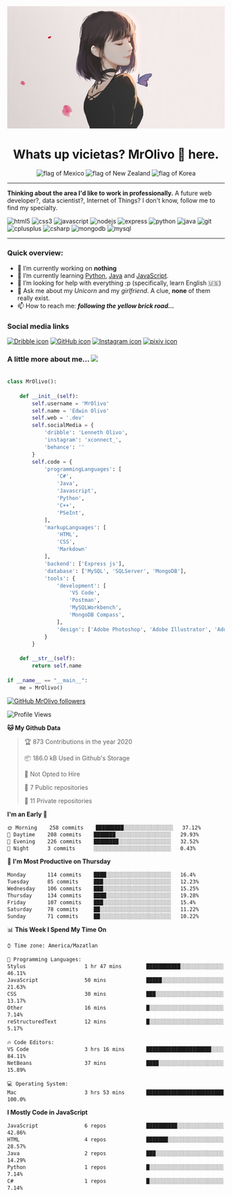 <p align="center">
  <img src="https://github.com/MrOlivo/MrOlivo/blob/master/wKRBQKa-min.jpg" alt="Picture of a girl"/>
</p>

<h1 align="center">Whats up vicietas? MrOlivo 👋 here.</h1>
<p align="center">
<img src="https://raw.githubusercontent.com/hjnilsson/country-flags/master/svg/mx.svg" alt="flag of Mexico" height="40"/>
<img src="https://raw.githubusercontent.com/hjnilsson/country-flags/master/svg/nz.svg" alt="flag of New Zealand" height="40"/>
<img src="https://raw.githubusercontent.com/hjnilsson/country-flags/master/svg/kr.svg" alt="flag of Korea" height="40"/>
</p>

<hr>

 **Thinking about the area I'd like to work in professionally.** A future web developer?, data scientist?, Internet of Things? I don't know, follow me to find my specialty.

<p>
<img src="https://devicons.github.io/devicon/devicon.git/icons/html5/html5-original.svg" alt="html5" width="40" height="40"/>
<img src="https://devicons.github.io/devicon/devicon.git/icons/css3/css3-original.svg" alt="css3" width="40" height="40"/>
<img src="https://devicons.github.io/devicon/devicon.git/icons/javascript/javascript-original.svg" alt="javascript" width="40" height="40"/>
<img src="https://devicons.github.io/devicon/devicon.git/icons/nodejs/nodejs-original.svg" alt="nodejs" width="40" height="40"/>
<img src="https://devicons.github.io/devicon/devicon.git/icons/express/express-original.svg" alt="express" width="40" height="40"/>
<img src="https://devicons.github.io/devicon/devicon.git/icons/python/python-original.svg" alt="python" width="40" height="40"/>
<img src="https://devicons.github.io/devicon/devicon.git/icons/java/java-original.svg" alt="java" width="40" height="40"/>

<img src="https://devicons.github.io/devicon/devicon.git/icons/git/git-original.svg" alt="git" width="40" height="40"/>

<img src="https://devicons.github.io/devicon/devicon.git/icons/cplusplus/cplusplus-original.svg" alt="cplusplus" width="40" height="40"/>
<img src="https://devicons.github.io/devicon/devicon.git/icons/csharp/csharp-original.svg" alt="csharp" width="40" height="40"/>

<img src="https://devicons.github.io/devicon/devicon.git/icons/mongodb/mongodb-original.svg" alt="mongodb" width="40" height="40"/>
<img src="https://devicons.github.io/devicon/devicon.git/icons/mysql/mysql-original.svg" alt="mysql" width="40" height="40"/>
</p>

<hr>

### Quick overview:

- 🔭 I’m currently working on **nothing**
- 🌱 I’m currently learning [Python](https://es.wikipedia.org/wiki/Python), [Java](https://es.wikipedia.org/wiki/Java_(lenguaje_de_programación)) and [JavaScript](https://es.wikipedia.org/wiki/JavaScript).
- 🤔 I’m looking for help with everything :p (specifically, learn English 🇺🇸)
- 💬 Ask me about my *Unicorn* and my *girlfriend*. A clue, **none** of them really exist.
- 📫 How to reach me: ***following the yellow brick road...***

### Social media links

[<img src="https://cdn.jsdelivr.net/npm/simple-icons@v3/icons/dribbble.svg" alt="Dribble icon" width="24px"/>][dribble]
[<img src="https://cdn.jsdelivr.net/npm/simple-icons@v3/icons/github.svg" alt="GitHub icon" width="24px"/>][github]
[<img src="https://cdn.jsdelivr.net/npm/simple-icons@v3/icons/instagram.svg" alt="Instagram icon" width="24px"/>][instagram]
[<img src="https://cdn.jsdelivr.net/npm/simple-icons@v3/icons/pixiv.svg" alt="pixiv icon" width="24px"/>][pixiv]

[dribble]: https://dribbble.com/####
[github]: https://github.com/###
[instagram]: https://instagram.com/####
[pixiv]: https://pixiv.net/en/users/####

### A little more about me... <img src="https://media.giphy.com/media/VgCDAzcKvsR6OM0uWg/giphy.gif" width="50">

```python

class MrOlivo():
    
    def __init__(self):
        self.username = 'MrOlivo'
        self.name = 'Edwin Olivo'
        self.web = '.dev'
        self.socialMedia = {
            'dribble': 'Lenneth Olivo',
            'instagram': 'xconnect_',
            'behance': ''
        }
        self.code = {
            'programmingLanguages': [
                'C#',
                'Java',
                'Javascript',
                'Python',
                'C++',
                'PSeInt',
            ],
            'markupLanguages': [
                'HTML',
                'CSS',
                'Markdown'
            ],
            'backend': ['Express js'],
            'database': ['MySQL', 'SQLServer', 'MongoDB'],
            'tools': {
                'development': [
                    'VS Code',
                    'Postman',
                    'MySQLWorkbench',
                    'MongoDB Compass',
                ],
                'design': ['Adobe Photoshop', 'Adobe Illustrator', 'Adobe XD']
            }
        }
        
    def __str__(self):
        return self.name
        
if __name__ == "__main__":
    me = MrOlivo()

```
[![GitHub MrOlivo followers](https://img.shields.io/github/followers/MrOlivo?label=followers&style=for-the-badge&logo=github)](https://github.com/MrOlivo)

<!--START_SECTION:waka-->
![Profile Views](http://img.shields.io/badge/Profile%20Views-23-blue)

**🐱 My Github Data** 

> 🏆 873 Contributions in the year 2020
 > 
> 📦 186.0 kB Used in Github's Storage 
 > 
> 🚫 Not Opted to Hire
 > 
> 📜 7 Public repositories
 > 
> 🔑 11 Private repositories 

**I'm an Early 🐤** 

```text
🌞 Morning    258 commits    █████████░░░░░░░░░░░░░░░░   37.12% 
🌆 Daytime    208 commits    ███████░░░░░░░░░░░░░░░░░░   29.93% 
🌃 Evening    226 commits    ████████░░░░░░░░░░░░░░░░░   32.52% 
🌙 Night      3 commits      ░░░░░░░░░░░░░░░░░░░░░░░░░   0.43%

```
📅 **I'm Most Productive on Thursday** 

```text
Monday       114 commits    ████░░░░░░░░░░░░░░░░░░░░░   16.4% 
Tuesday      85 commits     ███░░░░░░░░░░░░░░░░░░░░░░   12.23% 
Wednesday    106 commits    ███░░░░░░░░░░░░░░░░░░░░░░   15.25% 
Thursday     134 commits    ████░░░░░░░░░░░░░░░░░░░░░   19.28% 
Friday       107 commits    ███░░░░░░░░░░░░░░░░░░░░░░   15.4% 
Saturday     78 commits     ██░░░░░░░░░░░░░░░░░░░░░░░   11.22% 
Sunday       71 commits     ██░░░░░░░░░░░░░░░░░░░░░░░   10.22%

```


📊 **This Week I Spend My Time On** 

```text
⌚︎ Time zone: America/Mazatlan

💬 Programming Languages: 
Stylus                   1 hr 47 mins        ███████████░░░░░░░░░░░░░░   46.11% 
JavaScript               50 mins             █████░░░░░░░░░░░░░░░░░░░░   21.63% 
CSS                      30 mins             ███░░░░░░░░░░░░░░░░░░░░░░   13.17% 
Other                    16 mins             █░░░░░░░░░░░░░░░░░░░░░░░░   7.14% 
reStructuredText         12 mins             █░░░░░░░░░░░░░░░░░░░░░░░░   5.17%

🔥 Code Editors: 
VS Code                  3 hrs 16 mins       █████████████████████░░░░   84.11% 
NetBeans                 37 mins             ████░░░░░░░░░░░░░░░░░░░░░   15.89%

💻 Operating System: 
Mac                      3 hrs 53 mins       █████████████████████████   100.0%

```

**I Mostly Code in JavaScript** 

```text
JavaScript               6 repos             ██████████░░░░░░░░░░░░░░░   42.86% 
HTML                     4 repos             ███████░░░░░░░░░░░░░░░░░░   28.57% 
Java                     2 repos             ███░░░░░░░░░░░░░░░░░░░░░░   14.29% 
Python                   1 repos             █░░░░░░░░░░░░░░░░░░░░░░░░   7.14% 
C#                       1 repos             █░░░░░░░░░░░░░░░░░░░░░░░░   7.14%

```



<!--END_SECTION:waka-->
